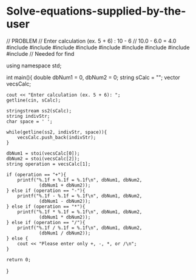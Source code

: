 # Solve-equations-supplied-by-the-user
// PROBLEM // Enter calculation (ex. 5 + 6) : 10 - 6     // 10.0 - 6.0 = 4.0
#include <iostream>
#include <cstdlib>
#include <string>
#include <cmath>
#include <ctime>
#include <array>
#include <vector>
#include <sstream>
#include <algorithm> // Needed for find

using namespace std;

int main(){
    double dbNum1 = 0, dbNum2 = 0;
    string sCalc = "";
    vector<string> vecsCalc;

    cout << "Enter calculation (ex. 5 + 6): ";
    getline(cin, sCalc);

    stringstream ss2(sCalc);
    string indivStr;
    char space = ' ';

    while(getline(ss2, indivStr, space)){
        vecsCalc.push_back(indivStr);
    }

    dbNum1 = stoi(vecsCalc[0]);
    dbNum2 = stoi(vecsCalc[2]);
    string operation = vecsCalc[1];

    if (operation == "+"){
        printf("%.1f + %.1f = %.1f\n", dbNum1, dbNum2,
                (dbNum1 + dbNum2));
    } else if (operation == "-"){
        printf("%.1f - %.1f = %.1f\n", dbNum1, dbNum2,
                (dbNum1 - dbNum2));
    } else if (operation == "*"){
        printf("%.1f * %.1f = %.1f\n", dbNum1, dbNum2,
                (dbNum1 * dbNum2));
    } else if (operation == "/"){
        printf("%.1f / %.1f = %.1f\n", dbNum1, dbNum2,
                (dbNum1 / dbNum2));
    } else {
        cout << "Please enter only +, -, *, or /\n";
    }

    return 0;
}
